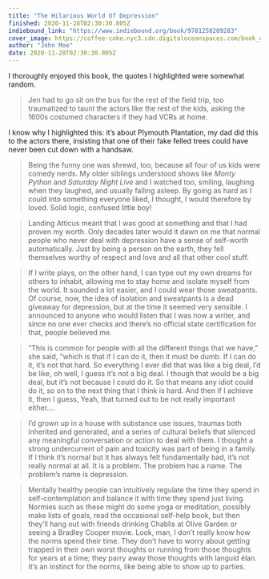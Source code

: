 ```yaml
---
title: "The Hilarious World Of Depression"
finished: 2020-11-28T02:30:30.805Z
indiebound_link: "https://www.indiebound.org/book/9781250209283"
cover_image: https://coffee-cake.nyc3.cdn.digitaloceanspaces.com/book_covers/2020/thwod.webp
author: "John Moe"
date: 2020-11-28T02:30:30.805Z
---
```


I thoroughly enjoyed this book, the quotes I highlighted were somewhat random.

> Jen had to go sit on the bus for the rest of the field trip, too traumatized to taunt the actors like the rest of the kids, asking the 1600s costumed characters if they had VCRs at home.

I know why I highlighted this: it’s about Plymouth Plantation, my dad did this to the actors there, insisting that one of their fake felled trees could have never been cut down with a handsaw.

> Being the funny one was shrewd, too, because all four of us kids were comedy nerds. My older siblings understood shows like _Monty Python_ and _Saturday Night Live_ and I watched too, smiling, laughing when they laughed, and usually falling asleep. By going as hard as I could into something everyone liked, I thought, I would therefore by loved. Solid logic, confused little boy!

> Landing Atticus meant that I was good at something and that I had proven my worth. Only decades later would it dawn on me that normal people who never deal with depression have a sense of self-worth automatically. Just by being a person on the earth, they fell themselves worthy of respect and love and all that other cool stuff.

> If I write plays, on the other hand, I can type out my own dreams for others to inhabit, allowing me to stay home and isolate myself from the world. It sounded a lot easier, and I could wear those sweatpants. Of course, now, the idea of isolation and sweatpants is a dead giveaway for depression, but at the time it seemed very sensible. I announced to anyone who would listen that I was now a writer, and since no one ever checks and there’s no official state certification for that, people believed me.

> “This is common for people with all the different things that we have,” she said, “which is that if I can do it, then it must be dumb. If I can do it, it’s not that hard. So everything I ever did that was like a big deal, I’d be like, oh well, I guess it’s not a big deal. I though that would be a big deal, but it’s not because I could do it. So that means any idiot could do it, so on to the next thing that I think is hard. And then if I achieve it, then I guess, Yeah, that turned out to be not really important either….

> I’d grown up in a house with substance use issues, traumas both inherited and generated, and a series of cultural beliefs that silenced any meaningful conversation or action to deal with them. I thought a strong undercurrent of pain and toxicity was part of being in a family. If I think it’s normal but it has always felt fundamentally bad, it’s not really normal at all. It is a problem. The problem has a name. The problem’s name is depression.

> Mentally healthy people can intuitively regulate the time they spend in self-contemplation and balance it with time they spend just living. Normies such as these might do some yoga or meditation, possibly make lists of goals, read the occasional self-help book, but then they’ll hang out with friends drinking Chablis at Olive Garden or seeing a Bradley Cooper movie. Look, man, I don’t really know how the norms spend their time. They don’t have to worry about getting trapped in their own worst thoughts or running from those thoughts for years at a time; they parry away those thoughts with languid élan. It’s an instinct for the norms, like being able to show up to parties.
